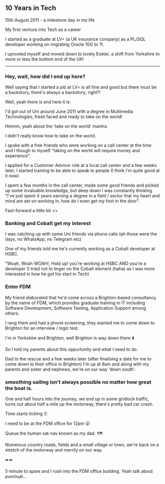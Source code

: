 ## 10 Years in Tech

15th August 2011 - a milestone day in my life

My first venture into Tech as a career

I started as a graduate at LV= (a UK insurance company) as a PL/SQL developer working on migrating Oracle 10G to 11.

I uprooted myself and moved down to lovely Exeter, a shift from Yorkshire to more or less the bottom end of the UK!
 <!--end_excerpt-->
---

### Hey, wait, how did I end up here?

Well saying that I started a job at LV= is all fine and good but there must be a backstory, there's always a backstory, right?!

Well, yeah there is and here it is:

I'd got out of Uni around June 2011 with a degree in Multimedia Technologies, fresh faced and ready to take on the world!

Hmmm, yeah about the 'take on the world' mantra.

I didn't really know how to take on the world.

I spoke with a free friends who were working on a call center at the time and I though to myself "taking on the world will require money and experience".

I applied for a Customer Advisor role at a local call center and a few weeks later, I started training to be able to speak to people (I think i'm quite good at it now)

I spent a few months in the call center, made some good friends and picked up some invaluable knowledge, but deep down I was constantly thinking "I've just spent 4 years earning a degree in a field / sector that my heart and mind are set on working in, how do I even get my foot in the door".

Fast-forward a little bit >>

### Banking and Cobalt get my interest

I was catching up with some Uni friends via phone calls (ah those were the days, no WhatsApp, no Telegram etc)

One of my friends told me he's currently working as a Cobalt developer at HSBC.

"Woah, Woah WOAH!, Hold up! you're working at HSBC AND you're a developer (I tried not to linger on the Cobalt element (haha) as I was more interested in how he got his start in Tech)

### Enter FDM

My friend elaborated that he'd come across a Brighton-based consultancy by the name of FDM, which provides graduate training in IT including Software Development, Software Testing, Application Support among others. 

I rang them and had a phone screening, they wanted me to come down to Brighton for an interview / logic test.

I'm in Yorkshire and Brighton, well Brighton is way down there ⬇️

So I told my parents about this oppurtunity and what I need to do. 

Dad to the rescue and a few weeks later (after finalising a date for me to come down to their office in Brighton) I'm up at 6am and along with my parents and sister and nephews, we're on our way 'down south'.

### smoothing sailing isn't always possible no matter how great the boat is.

One and half hours into the journey, we end up in some gridlock traffic, turns out about half a mile up the motorway, there's pretty bad car crash.

Time starts ticking ⏰

I need to be at the FDM office for 12pm 😲

Queue the human sat-nav known as my dad. 🗺️

Numerous country roads, fields and a small village or town, we're back on a stretch of the motorway and merrily on our way.

⏩⏩

5 minute to spare and I rush into the FDM office building. Yeah talk about punctual...





